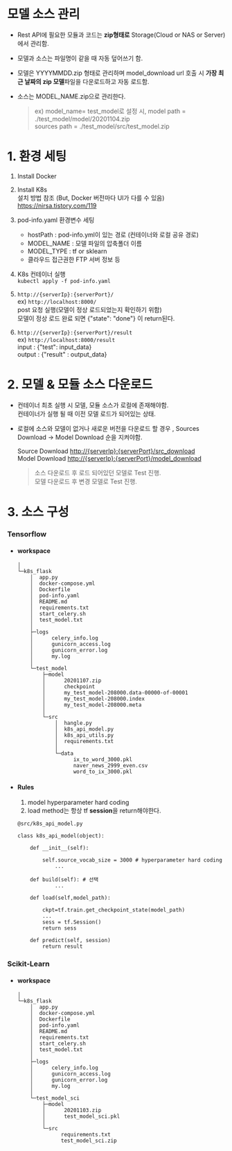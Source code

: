 #  모델 소스 관리



- Rest API에 필요한 모듈과 코드는 **zip형태로** Storage(Cloud or NAS or Server)에서 관리함.  
- 모델과 소스는 파일명이 같을 때 자동 덮어쓰기 함.
- 모델은 YYYYMMDD.zip 형태로 관리하며 model_download url 호출 시 **가장 최근 날짜의 zip 모델**파일을 다운로드하고 자동 로드함.
-  소스는 MODEL_NAME.zip으로 관리한다.

	> ex)
	> model_name= test_model로 설정 시,
	model path = ./test_model/model/20201104.zip  
	sources path = ./test_model/src/test_model.zip



#  1. 환경 세팅

 1. Install Docker
 2. Install K8s <br>
	설치 방법 참조 (But, Docker 버전마다 UI가 다를 수 있음) <br>
	https://nirsa.tistory.com/119

 3. pod-info.yaml 환경변수 세팅 <br>
 	- hostPath : pod-info.yml이 있는 경로 (컨테이너와 로컬 공유 경로) 
	- MODEL_NAME : 모델 파일의 압축폴더 이름 
	- MODEL_TYPE : tf or sklearn
	- 클라우드 접근권한  FTP 서버 정보 등 
	 
 4. K8s 컨테이너 실행 <br>
	 `kubectl apply -f pod-info.yaml`

 5. `http://{serverIp}:{serverPort}/` <br>
	ex) `http://localhost:8000/` <br>
 	post 요청 실행(모델이 정상 로드되었는지 확인하기 위함) <br>
	모델이 정상 로드 완료 되면 {"state": "done"} 이 return된다.

 6. `http://{serverIp}:{serverPort}/result` <br>
 ex) `http://localhost:8000/result` <br>
	input : {"test": input_data} <br>
	output : {"result" : output_data}
 

# 2. 모델 & 모듈 소스 다운로드

-  컨테이너 최초 실행 시 모델, 모듈 소스가 로컬에 존재해야함. <br>
	 컨테이너가 실행 될 때 이전 모델 로드가 되어있는 상태.
- 로컬에 소스와 모델이 없거나 새로운 버전을 다운로드 할 경우 , Sources Download -> Model Download 순을 지켜야함.

	 Source Download  [http://{serverIp}:{serverPort}/src_download](http://%7bserverIp%7d:%7bserverPort%7d/src_download)  
 Model  Download [http://{serverIp}:{serverPort}/model_download](http://%7bserverIp%7d:%7bserverPort%7d/model_download)  
  


	> 소스 다운로드 후 로드 되어있던 모델로 Test 진행.  
	모델 다운로드 후 변경 모델로 Test 진행.  


# 3. 소스 구성 

### Tensorflow
- ####  workspace
	```
	│  
	└─k8s_flask
		│  app.py
		│  docker-compose.yml
		│  Dockerfile
		│  pod-info.yaml
		│  README.md
		│  requirements.txt
		│  start_celery.sh
		│  test_model.txt
		│  
		├─logs
		│      celery_info.log
		│      gunicorn_access.log
		│      gunicorn_error.log
		│      my.log
		│      
		└─test_model
			├─model
			│      20201107.zip
			│      checkpoint
			│      my_test_model-208000.data-00000-of-00001
			│      my_test_model-208000.index
			│      my_test_model-208000.meta
			│      
			└─src
				│  hangle.py
				│  k8s_api_model.py
				│  k8s_api_utils.py
				│  requirements.txt
				│  
				└─data
					  ix_to_word_3000.pkl
					  naver_news_2999_even.csv
					  word_to_ix_3000.pkl   
	```

 - #### Rules
	
	 1. model hyperparameter hard coding
	 2. load method는  항상 tf **session**을 return해야한다.
	 

	```
	@src/k8s_api_model.py

	class k8s_api_model(object):

		def __init__(self):
		
			self.source_vocab_size = 3000 # hyperparameter hard coding
				...
				
		def build(self): # 선택
				...
				
		def load(self,model_path):

			ckpt=tf.train.get_checkpoint_state(model_path)
			...
			sess = tf.Session()
			return sess
			
		def predict(self, session)
			return result
	```



 ### Scikit-Learn
- ####  workspace
	```
	│  
	└─k8s_flask
		│  app.py
		│  docker-compose.yml
		│  Dockerfile
		│  pod-info.yaml
		│  README.md
		│  requirements.txt
		│  start_celery.sh
		│  test_model.txt
		│  
		├─logs
		│      celery_info.log
		│      gunicorn_access.log
		│      gunicorn_error.log
		│      my.log
		│      
		└─test_model_sci
			├─model
			│      20201103.zip
			│      test_model_sci.pkl
			│      
			└─src
				  requirements.txt
				  test_model_sci.zip
	```
